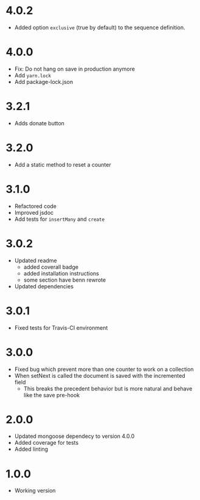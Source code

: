 # 4.0.2

- Added option `exclusive` (true by default) to the sequence definition.

# 4.0.0

- Fix: Do not hang on save in production anymore
- Add `yarn.lock`
- Add package-lock.json

# 3.2.1

- Adds donate button

# 3.2.0

- Add a static method to reset a counter

# 3.1.0

 - Refactored code
 - Improved jsdoc 
 - Add tests for `insertMany` and `create`

# 3.0.2

- Updated readme
    + added coverall badge
    + added installation instructions
    + some section have benn rewrote
- Updated dependencies

# 3.0.1

- Fixed tests for Travis-CI environment

# 3.0.0

- Fixed bug which prevent more than one counter to work on a collection
- When setNext is called the document is saved with the incremented field
    + This breaks the precedent behavior but is more natural and behave like the save pre-hook

# 2.0.0

- Updated mongoose dependecy to version 4.0.0
- Added coverage for tests
- Added linting

# 1.0.0

- Working version
